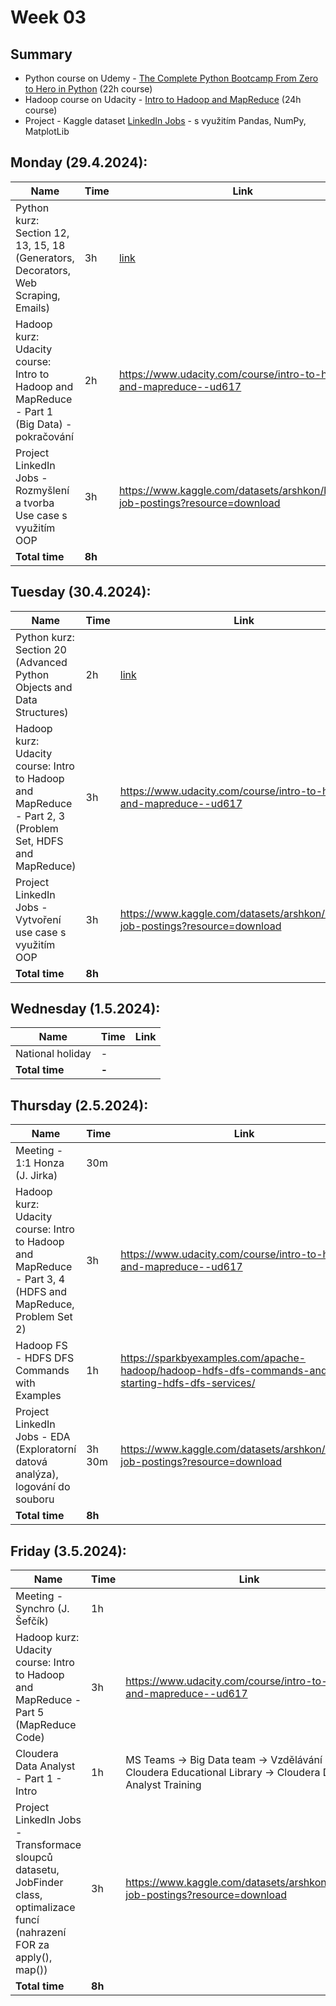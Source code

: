 # Week 03

## Summary
- Python course on Udemy - [The Complete Python Bootcamp From Zero to Hero in Python](https://www.udemy.com/course/complete-python-bootcamp/) (22h course)
- Hadoop course on Udacity - [Intro to Hadoop and MapReduce](https://www.udacity.com/course/intro-to-hadoop-and-mapreduce--ud617) (24h course)
- Project - Kaggle dataset [LinkedIn Jobs](https://www.kaggle.com/datasets/arshkon/linkedin-job-postings?resource=download) - s využitím Pandas, NumPy, MatplotLib

## Monday (29.4.2024):

| **Name** | **Time** | **Link** |
|----------|----------|----------|
| Python kurz: Section 12, 13, 15, 18 (Generators, Decorators, Web Scraping, Emails) | 3h | [link](https://www.udemy.com/course/complete-python-bootcamp/) |
| Hadoop kurz: Udacity course: Intro to Hadoop and MapReduce - Part 1 (Big Data) - pokračování | 2h | https://www.udacity.com/course/intro-to-hadoop-and-mapreduce--ud617 |
| Project LinkedIn Jobs - Rozmyšlení a tvorba Use case s využitím OOP | 3h | https://www.kaggle.com/datasets/arshkon/linkedin-job-postings?resource=download |
| **Total time** | **8h** |  |


## Tuesday (30.4.2024):

| **Name** | **Time** | **Link** |
|----------|----------|----------|
| Python kurz: Section 20 (Advanced Python Objects and Data Structures) | 2h | [link](https://www.udemy.com/course/complete-python-bootcamp/) |
| Hadoop kurz: Udacity course: Intro to Hadoop and MapReduce - Part 2, 3 (Problem Set, HDFS and MapReduce) | 3h | https://www.udacity.com/course/intro-to-hadoop-and-mapreduce--ud617 |
| Project LinkedIn Jobs - Vytvoření use case s využitím OOP | 3h | https://www.kaggle.com/datasets/arshkon/linkedin-job-postings?resource=download |
| **Total time** | **8h** |  |

## Wednesday (1.5.2024):

| **Name** | **Time** | **Link** |
|----------|----------|----------|
| National holiday | - |  |
| **Total time** | **-** |  |

## Thursday (2.5.2024):

| **Name** | **Time** | **Link** |
|----------|----------|----------|
| Meeting - 1:1 Honza (J. Jirka) | 30m |  |
| Hadoop kurz: Udacity course: Intro to Hadoop and MapReduce - Part 3, 4 (HDFS and MapReduce, Problem Set 2) | 3h | https://www.udacity.com/course/intro-to-hadoop-and-mapreduce--ud617 |
| Hadoop FS - HDFS DFS Commands with Examples | 1h | https://sparkbyexamples.com/apache-hadoop/hadoop-hdfs-dfs-commands-and-starting-hdfs-dfs-services/ |
| Project LinkedIn Jobs - EDA (Exploratorní datová analýza), logování do souboru | 3h 30m | https://www.kaggle.com/datasets/arshkon/linkedin-job-postings?resource=download |
| **Total time** | **8h** |  |

## Friday (3.5.2024):

| **Name** | **Time** | **Link** |
|----------|----------|----------|
| Meeting - Synchro (J. Šefčík)  | 1h |  |
| Hadoop kurz: Udacity course: Intro to Hadoop and MapReduce - Part 5 (MapReduce Code) | 3h | https://www.udacity.com/course/intro-to-hadoop-and-mapreduce--ud617 |
| Cloudera Data Analyst - Part 1 - Intro | 1h | MS Teams -> Big Data team -> Vzdělávání -> Cloudera Educational Library -> Cloudera Data Analyst Training |
| Project LinkedIn Jobs - Transformace sloupců datasetu, JobFinder class, optimalizace funcí (nahrazení FOR za apply(), map()) | 3h | https://www.kaggle.com/datasets/arshkon/linkedin-job-postings?resource=download |
| **Total time** | **8h** |  |
